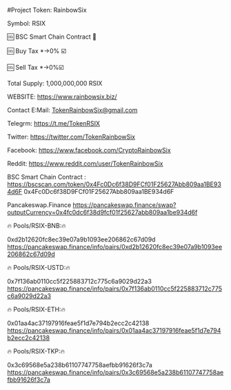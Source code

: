 #Project
Token:
RainbowSix

Symbol:
RSIX

🆒 BSC Smart Chain Contract 🚀

🆒 Buy Tax *->0% ☑️

🆒 Sell Tax *->0%☑️ 

Total Supply:
1,000,000,000 RSIX

WEBSITE: 
https://www.rainbowsix.biz/

Contact E:Mail: 
TokenRainbowSix@gmail.com

Telegrm:
https://t.me/TokenRSIX

Twitter:
https://twitter.com/TokenRainbowSix

Facebook:
https://www.facebook.com/CryptoRainbowSix

Reddit:
https://www.reddit.com/user/TokenRainbowSix

BSC Smart Chain Contract :
https://bscscan.com/token/0x4Fc0Dc6f38D9FCf01F25627Abb809aa1BE934d6F
0x4Fc0Dc6f38D9FCf01F25627Abb809aa1BE934d6F

Pancakeswap.Finance
https://pancakeswap.finance/swap?outputCurrency=0x4fc0dc6f38d9fcf01f25627abb809aa1be934d6f

🔥 Pools/RSIX-BNB:🔥

0xd2b12620fc8ec39e07a9b1093ee206862c67d09d
https://pancakeswap.finance/info/pairs/0xd2b12620fc8ec39e07a9b1093ee206862c67d09d

🔥 Pools/RSIX-USTD:🔥

0x7f136ab0110cc5f225883712c775c6a9029d22a3
https://pancakeswap.finance/info/pairs/0x7f136ab0110cc5f225883712c775c6a9029d22a3

🔥 Pools/RSIX-ETH:🔥

0x01aa4ac37197916feae5f1d7e794b2ecc2c42138
https://pancakeswap.finance/info/pairs/0x01aa4ac37197916feae5f1d7e794b2ecc2c42138

🔥 Pools/RSIX-TKP:🔥

0x3c69568e5a238b61107747758aefbb91626f3c7a
https://pancakeswap.finance/info/pairs/0x3c69568e5a238b61107747758aefbb91626f3c7a
